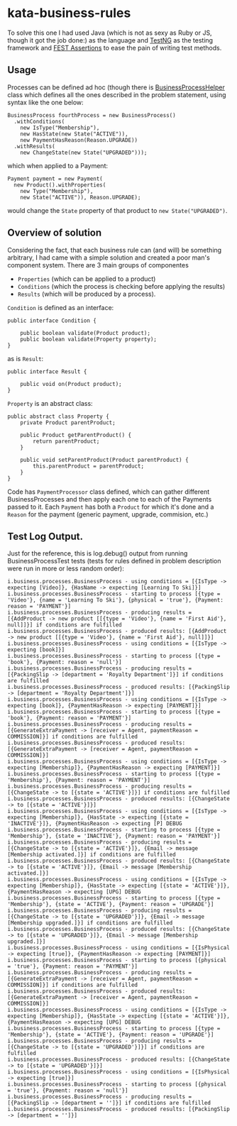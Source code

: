 kata-business-rules
===================
To solve this one I had used Java (which is not as sexy as Ruby or JS, though it got the job done:) as the language and [TestNG](http://testng.org/doc/index.html) as the testing framework and [FEST Assertions](https://code.google.com/p/fest/) to ease the pain of writing test methods.

## Usage
Processes can be defined ad hoc (though there is [BusinessProcessHelper](https://github.com/zeroDivisible/kata-business-rules/blob/master/src/main/java/io/business/processes/BusinessProcessHelper.java) class which defines all the ones described in the problem statement, using syntax like the one below:

```
BusinessProcess fourthProcess = new BusinessProcess()
  .withConditions(
    new IsType("Membership"),
    new HasState(new State("ACTIVE")),
    new PaymentHasReason(Reason.UPGRADE))
  .withResults(
    new ChangeState(new State("UPGRADED")));
```

which when applied to a Payment:
```
Payment payment = new Payment(
  new Product().withProperties(
    new Type("Membership"),
    new State("ACTIVE")), Reason.UPGRADE);
```

would change the ``State`` property of that product to ``new State("UPGRADED")``.

## Overview of solution
Considering the fact, that each business rule can (and will) be something arbitrary, I had came with a simple solution and created a poor man's component system. There are 3 main groups of componentes
- ``Properties`` (which can be applied to a product)
- ``Conditions`` (which the process is checking before applying the results)
- ``Results`` (which will be produced by a process).


``Condition`` is defined as an interface:
```
public interface Condition {

    public boolean validate(Product product);
    public boolean validate(Property property);
}
```

as is ``Result``:
```
public interface Result {

    public void on(Product product);
}
```

``Property`` is an abstract class:
```
public abstract class Property {
    private Product parentProduct;

    public Product getParentProduct() {
        return parentProduct;
    }

    public void setParentProduct(Product parentProduct) {
        this.parentProduct = parentProduct;
    }
}
```

Code has ``PaymentProcessor`` class defined, which can gather different BusinessProcesses and then apply each one to each of the Payments passed to it. Each ``Payment`` has both a ``Product`` for which it's done and a ``Reason`` for the payment (generic payment, upgrade, commision, etc.)


## Test Log Output.
Just for the reference, this is log.debug() output from running BusinessProcessTest tests (tests for rules defined in problem description were run in more or less random order):
```
i.business.processes.BusinessProcess - using conditions = [{IsType -> expecting [Video]}, {HasName -> expecting [Learning To Ski]}]
i.business.processes.BusinessProcess - starting to process [{type = 'Video'}, {name = 'Learning To Ski'}, {physical = 'true'}, {Payment: reason = 'PAYMENT'}]
i.business.processes.BusinessProcess - producing results = [{AddProduct -> new product [[{type = 'Video'}, {name = 'First Aid'}, null]]}] if conditions are fulfilled
i.business.processes.BusinessProcess - produced results: [{AddProduct -> new product [[{type = 'Video'}, {name = 'First Aid'}, null]]}]
i.business.processes.BusinessProcess - using conditions = [{IsType -> expecting [book]}]
i.business.processes.BusinessProcess - starting to process [{type = 'book'}, {Payment: reason = 'null'}]
i.business.processes.BusinessProcess - producing results = [{PackingSlip -> [department = 'Royalty Department']}] if conditions are fulfilled
i.business.processes.BusinessProcess - produced results: [{PackingSlip -> [department = 'Royalty Department']}]
i.business.processes.BusinessProcess - using conditions = [{IsType -> expecting [book]}, {PaymentHasReason -> expecting [PAYMENT]}]
i.business.processes.BusinessProcess - starting to process [{type = 'book'}, {Payment: reason = 'PAYMENT'}]
i.business.processes.BusinessProcess - producing results = [{GenerateExtraPayment -> [receiver = Agent, paymentReason = COMMISSION]}] if conditions are fulfilled
i.business.processes.BusinessProcess - produced results: [{GenerateExtraPayment -> [receiver = Agent, paymentReason = COMMISSION]}]
i.business.processes.BusinessProcess - using conditions = [{IsType -> expecting [Membership]}, {PaymentHasReason -> expecting [PAYMENT]}]
i.business.processes.BusinessProcess - starting to process [{type = 'Membership'}, {Payment: reason = 'PAYMENT'}]
i.business.processes.BusinessProcess - producing results = [{ChangeState -> to [{state = 'ACTIVE'}]}] if conditions are fulfilled
i.business.processes.BusinessProcess - produced results: [{ChangeState -> to [{state = 'ACTIVE'}]}]
i.business.processes.BusinessProcess - using conditions = [{IsType -> expecting [Membership]}, {HasState -> expecting [{state = 'INACTIVE'}]}, {PaymentHasReason -> expecting [P] DEBUG i.business.processes.BusinessProcess - starting to process [{type = 'Membership'}, {state = 'INACTIVE'}, {Payment: reason = 'PAYMENT'}]
i.business.processes.BusinessProcess - producing results = [{ChangeState -> to [{state = 'ACTIVE'}]}, {Email -> message [Membership activated.]}] if conditions are fulfilled
i.business.processes.BusinessProcess - produced results: [{ChangeState -> to [{state = 'ACTIVE'}]}, {Email -> message [Membership activated.]}]
i.business.processes.BusinessProcess - using conditions = [{IsType -> expecting [Membership]}, {HasState -> expecting [{state = 'ACTIVE'}]}, {PaymentHasReason -> expecting [UPG] DEBUG i.business.processes.BusinessProcess - starting to process [{type = 'Membership'}, {state = 'ACTIVE'}, {Payment: reason = 'UPGRADE'}]
i.business.processes.BusinessProcess - producing results = [{ChangeState -> to [{state = 'UPGRADED'}]}, {Email -> message [Membership upgraded.]}] if conditions are fulfilled
i.business.processes.BusinessProcess - produced results: [{ChangeState -> to [{state = 'UPGRADED'}]}, {Email -> message [Membership upgraded.]}]
i.business.processes.BusinessProcess - using conditions = [{IsPhysical -> expecting [true]}, {PaymentHasReason -> expecting [PAYMENT]}]
i.business.processes.BusinessProcess - starting to process [{physical = 'true'}, {Payment: reason = 'PAYMENT'}]
i.business.processes.BusinessProcess - producing results = [{GenerateExtraPayment -> [receiver = Agent, paymentReason = COMMISSION]}] if conditions are fulfilled
i.business.processes.BusinessProcess - produced results: [{GenerateExtraPayment -> [receiver = Agent, paymentReason = COMMISSION]}]
i.business.processes.BusinessProcess - using conditions = [{IsType -> expecting [Membership]}, {HasState -> expecting [{state = 'ACTIVE'}]}, {PaymentHasReason -> expecting [UPG] DEBUG i.business.processes.BusinessProcess - starting to process [{type = 'Membership'}, {state = 'ACTIVE'}, {Payment: reason = 'UPGRADE'}]
i.business.processes.BusinessProcess - producing results = [{ChangeState -> to [{state = 'UPGRADED'}]}] if conditions are fulfilled
i.business.processes.BusinessProcess - produced results: [{ChangeState -> to [{state = 'UPGRADED'}]}]
i.business.processes.BusinessProcess - using conditions = [{IsPhysical -> expecting [true]}]
i.business.processes.BusinessProcess - starting to process [{physical = 'true'}, {Payment: reason = 'null'}]
i.business.processes.BusinessProcess - producing results = [{PackingSlip -> [department = '']}] if conditions are fulfilled
i.business.processes.BusinessProcess - produced results: [{PackingSlip -> [department = '']}]
```
